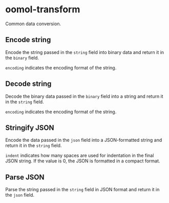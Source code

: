 # oomol-transform

Common data conversion.

## Encode string

Encode the string passed in the `string` field into binary data and return it in the `binary` field.

`encoding` indicates the encoding format of the string.

## Decode string

Decode the binary data passed in the `binary` field into a string and return it in the `string` field.

`encoding` indicates the encoding format of the string.

## Stringify JSON

Encode the data passed in the `json` field into a JSON-formatted string and return it in the `string` field.

`indent` indicates how many spaces are used for indentation in the final JSON string. If the value is 0, the JSON is formatted in a compact format.

## Parse JSON

Parse the string passed in the `string` field in JSON format and return it in the `json` field.